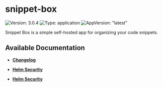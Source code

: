 # snippet-box

![Version: 3.0.4](https://img.shields.io/badge/Version-3.0.4-informational?style=flat-square) ![Type: application](https://img.shields.io/badge/Type-application-informational?style=flat-square) ![AppVersion: "latest"](https://img.shields.io/badge/AppVersion-"latest"-informational?style=flat-square)

Snippet Box is a simple self-hosted app for organizing your code snippets.

## Available Documentation

- [**Changelog**](CHANGELOG)

- [**Helm Security**](container-security)

- [**Helm Security**](helm-security)

